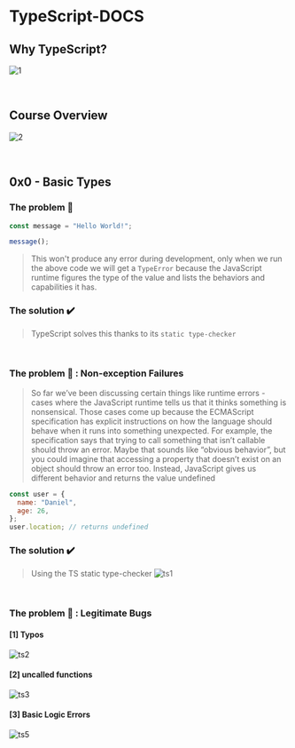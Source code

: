 # TypeScript-DOCS

## Why TypeScript?
![1](https://user-images.githubusercontent.com/77200870/188300785-de1534d0-2dc0-49bd-9a46-fe82d71df3bf.PNG)

<br/>

## Course Overview
![2](https://user-images.githubusercontent.com/77200870/188300772-45d15b0d-a7ea-4a8d-9c01-e09f52e07cc4.PNG)

<br/>

## 0x0 - Basic Types
### The problem 🚧
```js
const message = "Hello World!";

message();
```
> This won't produce any error during development, only when we run the above code we will get a `TypeError` because the JavaScript runtime figures the type of the value and lists the behaviors and capabilities it has.

### The solution ✔️
> TypeScript solves this thanks to its `static type-checker`

<br/>

### The problem 🚧 : Non-exception Failures
> So far we’ve been discussing certain things like runtime errors - cases where the JavaScript runtime tells us that it thinks something is nonsensical. Those cases come up because the ECMAScript specification has explicit instructions on how the language should behave when it runs into something unexpected.
For example, the specification says that trying to call something that isn’t callable should throw an error. Maybe that sounds like “obvious behavior”, but you could imagine that accessing a property that doesn’t exist on an object should throw an error too. Instead, JavaScript gives us different behavior and returns the value undefined

```js
const user = {
  name: "Daniel",
  age: 26,
};
user.location; // returns undefined
```

### The solution ✔️
> Using the TS static type-checker
![ts1](https://user-images.githubusercontent.com/77200870/188301352-0307ae22-285c-478b-9ef4-0978d9d331e8.PNG)

<br/>

### The problem 🚧 : Legitimate Bugs
#### [1] Typos
![ts2](https://user-images.githubusercontent.com/77200870/188301427-db416fae-bf55-4393-bf98-2d660d7799c4.PNG)
#### [2] uncalled functions
![ts3](https://user-images.githubusercontent.com/77200870/188301465-58e28f16-7f72-4134-8b73-3d4d93e67372.PNG)
#### [3] Basic Logic Errors
![ts5](https://user-images.githubusercontent.com/77200870/188301488-b41113fb-25a4-473c-af0d-50789de889f4.PNG)

